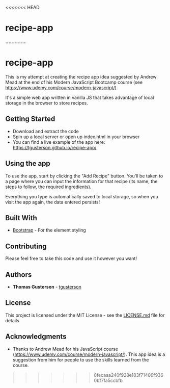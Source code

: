 <<<<<<< HEAD
# recipe-app
=======
# recipe-app

This is my attempt at creating the recipe app idea suggested by Andrew Mead at the end of his Modern JavaScript Bootcamp course (see https://www.udemy.com/course/modern-javascript/).

It's a simple web app written in vanilla JS that takes advantage of local storage in the browser to store recipes.

## Getting Started

* Download and extract the code
* Spin up a local server or open up index.html in your browser
* You can find a live example of the app here: https://tgusterson.github.io/recipe-app/

## Using the app

To use the app, start by clicking the "Add Recipe" button. You'll be taken to a page where you can input the information for that recipe (its name, the steps to follow, the required ingredients).

Everything you type is automatically saved to local storage, so when you visit the app again, the data entered persists!


## Built With

* [Bootstrap](https://getbootstrap.com/) - For the element styling

## Contributing

Please feel free to take this code and use it however you want! 

## Authors

* **Thomas Gusterson** - [tgusterson](https://github.com/tgusterson)

## License

This project is licensed under the MIT License - see the [LICENSE.md](LICENSE.md) file for details

## Acknowledgments

* Thanks to Andrew Mead for his JavaScript course (https://www.udemy.com/course/modern-javascript/). This app idea is a suggestion from him for people to use the skills learned from the course.
>>>>>>> 8fecaaa240f928e183f71406f9360bf7fa5ccbfb
